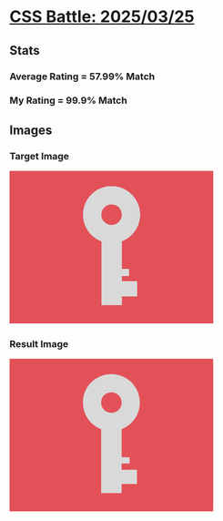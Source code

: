 # [CSS Battle: 2025/03/25](https://cssbattle.dev/play/gimOK0Bryv0smBzCHUHy)

## Stats

### Average Rating = 57.99% Match

### My Rating = 99.9% Match

## Images

### Target Image

![](./images/target.png)

### Result Image

![](./images/result.png)
